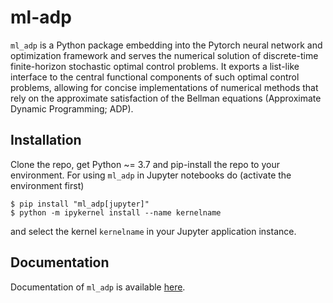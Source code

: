 # ml-adp

`ml_adp` is a Python package embedding into the Pytorch neural network and optimization framework and serves 
the numerical solution of discrete-time finite-horizon stochastic optimal control problems.
It exports a list-like interface to the central functional components of such optimal control problems, allowing for concise implementations of numerical methods that rely on the approximate satisfaction of the Bellman equations (Approximate Dynamic Programming; ADP).

## Installation

Clone the repo, get Python ~= 3.7 and pip-install the repo to your environment.
For using `ml_adp` in Jupyter notebooks do (activate the environment first)
```    
$ pip install "ml_adp[jupyter]"
$ python -m ipykernel install --name kernelname
```
and select the kernel `kernelname` in your Jupyter application instance.


## Documentation

Documentation of `ml_adp` is available [here](https://ml-adp.readthedocs.io/en/latest/).

